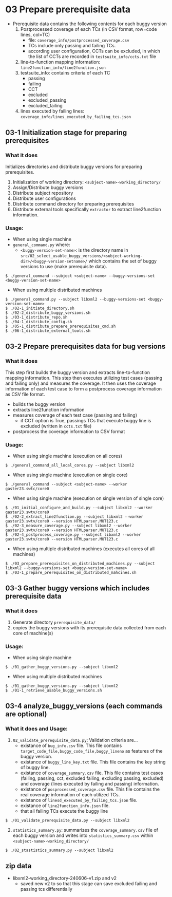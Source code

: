 # 03 Prepare prerequisite data
* Prerequisite data contains the following contents for each buggy version
    1. Postprocessed coverage of each TCs (in CSV format, row=code lines, col=TC)
        * file: ``coverage_info/postprocessed_coverage.csv``
        * TCs include only passing and failing TCs.
        * according user configuration, CCTs can be excluded, in which the list of CCTs are recorded in ``testsuite_info/ccts.txt`` file
    2. line-to-function mapping information: ``line2function_info/line2function.json``
    3. testsuite_info: contains criteria of each TC
        * passing
        * failing
        * CCT
        * excluded
        * excluded_passing
        * excluded_failing
    4. lines executed by failing lines: ``coverage_info/lines_executed_by_failing_tcs.json``


## 03-1 Initialization stage for preparing prerequisites

### What it does
Initializes directories and distribute buggy versions for preparing prerequisites.
1. Initialization of working directory: ``<subject-name>-working_directory/``
2. Assign/Distribute buggy versions
3. Distribute subject repository
4. Distribute user configurations
5. Distribute command directory for preparing prerequisites
6. Distribute external tools specifically ``extractor`` to extract line2function information.

### Usage:
* When using single machine
* ``general_command.py`` where:
    * ``<buggy-version-set-name>``: is the directory name in ``src/02_select_usable_buggy_versions/<subject-working-dir>/<buggy-version-setname>/`` which contains the set of buggy versions to use (make prerequisite data).
```
$ ./general_command --subject <subject-name> --buggy-versions-set <buggy-version-set-name>
```

* When using multiple distributed machines
```
$ ./general_command.py --subject libxml2 --buggy-versions-set <buggy-version-set-name>
$ ./02-1_initiate_directory.sh
$ ./02-2_distribute_buggy_versions.sh
$ ./03-1_distribute_repo.sh
$ ./04-1_distribute_config.sh
$ ./05-1_distribute_prepare_prerequisites_cmd.sh
$ ./06-1_distribute_external_tools.sh
```

## 03-2 Prepare prerequisites data for bug versions

### What it does
This step first builds the buggy version and extracts line-to-function mapping information. This step then executes utilizing test cases (passing and failing only) and measures the coverage. It then uses the coverage information of each test case to form a postprocess coverage information as CSV file format.
* builds the buggy version
* extracts line2function information
* measures coverage of each test case (passing and failing)
    * if CCT option is True, passings TCs that execute buggy line is excluded (written in ``ccts.txt`` file)
* postprocess the coverage information to CSV format

### Usage:
* When using single machine (execution on all cores)
```
$ ./general_command_all_local_cores.py --subject libxml2
```

* When using single machine (execution on single core)
```
$ ./general_command --subject <subject-name> --worker gaster23.swtc/core0
```

* When using single machine (execution on single version of single core)
```
$ ./01_initial_configure_and_build.py --subject libxml2 --worker gaster23.swtv/core0
$ ./02-2_extract_line2function.py --subject libxml2 --worker gaster23.swtv/core0 --version HTMLparser.MUT123.c
$ ./02-3_measure_coverage.py --subject libxml2 --worker gaster23.swtv/core0 --version HTMLparser.MUT123.c
$ ./02-4_postprocess_coverage.py --subject libxml2 --worker gaster23.swtv/core0 --version HTMLparser.MUT123.c
```

* When using multiple distributed machines (executes all cores of all machines)
```
$ ./03_prepare_prerequisites_on_distributed_machines.py --subject libxml2 --buggy-versions-set <buggy-version-set-name>
$ ./03-1_prepare_prerequisites_on_distributed_mahcines.sh
```

## 03-3 Gather buggy versions which includes prerequisite data
### What it does
1. Generate directory ``prerequisite_data/``
2. copies the buggy versions with its prerequisite data collected from each core of machine(s)

### Usage:
* When using single machine
```
$ ./01_gather_buggy_versions.py --subject libxml2
```

* When using multiple distributed machines
```
$ ./01_gather_buggy_versions.py --subject libxml2
$ ./01-1_retrieve_usable_buggy_versions.sh
```

## 03-4 analyze_buggy_versions (each commands are optional)

### What it does and Usage:
1. ``02_validate_prerequisite_data.py``: Validation criteria are...
    * existance of ``bug_info.csv`` file. This file contains ``target_code_file,buggy_code_file,buggy_lineno`` as features of the buggy version.
    * existance of ``buggy_line_key.txt`` file. This file contains the key string of buggy line.
    * existance of ``coverage_summary.csv`` file. This file contains test cases (failing, passing, cct, excluded failing, excluding passing, excluded) and coverage (lines executed by failing and passing) information.
    * existance of ``posprocessed_coverage.csv`` file. This file contains the real coverage information of each utilized TCs.
    * existance of ``linesd_executed_by_failing_tcs.json`` file.
    * existance of ``line2function_info.json`` file.
    * that all failing TCs execute the buggy line
```
$ ./01_validate_prerequisite_data.py --subject libxml2
```
2. ``statistics_summary.py``: summarizes the ``coverage_summary.csv`` file of each buggy version and writes into ``statistics_summary.csv`` within ``<subject-name>-working_directory/``
```
$ ./02_stastistics_summary.py --subject libxml2
```


## zip data
* libxml2-working_directory-240606-v1.zip and v2
    * saved new v2 to so that this stage can save excluded failing and passing tcs differentially